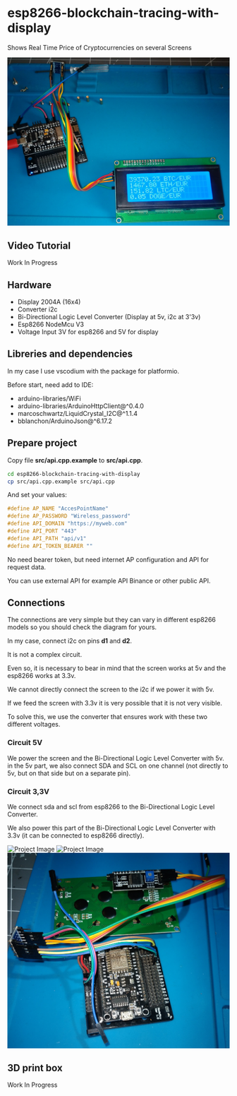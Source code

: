 # esp8266-blockchain-tracing-with-display

Shows Real Time Price of Cryptocurrencies on several Screens

![Project Image](./image1.jpg "Project Image 1")

## Video Tutorial

Work In Progress

## Hardware

- Display 2004A (16x4)
- Converter i2c
- Bi-Directional Logic Level Converter (Display at 5v, i2c at 3'3v)
- Esp8266 NodeMcu V3
- Voltage Input 3V for esp8266 and 5V for display

## Libreries and dependencies

In my case I use vscodium with the package for platformio.

Before start, need add to IDE:

- arduino-libraries/WiFi
- arduino-libraries/ArduinoHttpClient@^0.4.0
- marcoschwartz/LiquidCrystal_I2C@^1.1.4
- bblanchon/ArduinoJson@^6.17.2

## Prepare project

Copy file **src/api.cpp.example** to **src/api.cpp**.

```bash
cd esp8266-blockchain-tracing-with-display
cp src/api.cpp.example src/api.cpp
```

And set your values:

```c++
#define AP_NAME "AccesPointName"
#define AP_PASSWORD "Wireless_password"
#define API_DOMAIN "https://myweb.com"
#define API_PORT "443"
#define API_PATH "api/v1"
#define API_TOKEN_BEARER ""
```

No need bearer token, but need internet AP configuration and API for request data.

You can use external API for example API Binance or other public API.

## Connections

The connections are very simple but they can vary in different esp8266 models so you should check the diagram for yours.

In my case, connect i2c on pins **d1** and **d2**.

It is not a complex circuit.

Even so, it is necessary to bear in mind that the screen works at 5v and the esp8266 works at 3.3v.

We cannot directly connect the screen to the i2c if we power it with 5v.

If we feed the screen with 3.3v it is very possible that it is not very visible.

To solve this, we use the converter that ensures work with these two different voltages.

### Circuit 5V

We power the screen and the Bi-Directional Logic Level Converter with 5v. in the 5v part, we also connect SDA and SCL on one channel (not directly to 5v, but on that side but on a separate pin).

### Circuit 3,3V

We connect sda and scl from esp8266 to the Bi-Directional Logic Level Converter. 

We also power this part of the Bi-Directional Logic Level Converter with 3.3v (it can be connected to esp8266 directly).

![Project Image](./image2.jpg "Project Image 2")
![Project Image](./image3.jpg "Project Image 3")
![Project Image](./image4.jpg "Project Image 4")

## 3D print box

Work In Progress